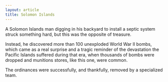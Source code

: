 ```yaml
---
layout: article
title: Solomon Islands
---
```


A Solomon Islands man digging in his backyard to install a septic system struck something hard, but this was the opposite of treasure.

Instead, he discovered more than 100 unexploded World War II bombs, which came as a real surprise and a tragic reminder of the devastation the Pacific Islands suffered during that era, when thousands of bombs were dropped and munitions stores, like this one, were common.

The ordinances were successfully, and thankfully, removed by a specialized team.
